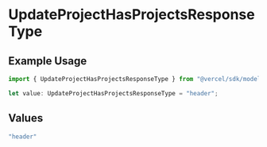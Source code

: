 # UpdateProjectHasProjectsResponseType

## Example Usage

```typescript
import { UpdateProjectHasProjectsResponseType } from "@vercel/sdk/models/updateprojectop.js";

let value: UpdateProjectHasProjectsResponseType = "header";
```

## Values

```typescript
"header"
```